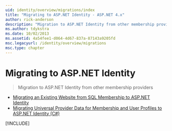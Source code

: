 ```yaml
---
uid: identity/overview/migrations/index
title: "Migrating to ASP.NET Identity - ASP.NET 4.x"
author: rick-anderson
description: "Migration to ASP.NET Identity from other membership providers"
ms.author: tdykstra
ms.date: 10/02/2013
ms.assetid: 4a54fee1-d064-4d67-837a-87143a9205fd
msc.legacyurl: /identity/overview/migrations
msc.type: chapter
---
```

# Migrating to ASP.NET Identity

> Migration to ASP.NET Identity from other membership providers

- [Migrating an Existing Website from SQL Membership to ASP.NET Identity](migrating-an-existing-website-from-sql-membership-to-aspnet-identity.md)
- [Migrating Universal Provider Data for Membership and User Profiles to ASP.NET Identity (C#)](migrating-universal-provider-data-for-membership-and-user-profiles-to-aspnet-identity.md)

[!INCLUDE[](../../../includes/identity/alter-command-exception.md)]

